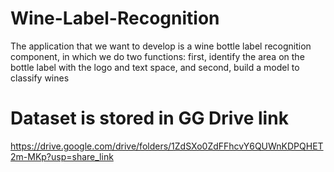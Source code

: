 # Wine-Label-Recognition
The application that we want to develop is a wine bottle label recognition component, in which we do two functions: first, identify the area on the bottle label with the logo and text space, and second, build a model to classify wines

# Dataset is stored in GG Drive link
https://drive.google.com/drive/folders/1ZdSXo0ZdFFhcvY6QUWnKDPQHET2m-MKp?usp=share_link

